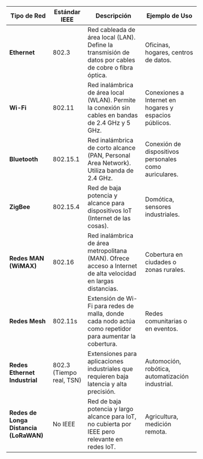 
| **Tipo de Red**            | **Estándar IEEE** | **Descripción**                                                                                  | **Ejemplo de Uso**                                    |
|-----------------------------|-------------------|--------------------------------------------------------------------------------------------------|-------------------------------------------------------|
| **Ethernet**               | 802.3             | Red cableada de área local (LAN). Define la transmisión de datos por cables de cobre o fibra óptica. | Oficinas, hogares, centros de datos.                 |
| **Wi-Fi**                 | 802.11            | Red inalámbrica de área local (WLAN). Permite la conexión sin cables en bandas de 2.4 GHz y 5 GHz.  | Conexiones a Internet en hogares y espacios públicos. |
| **Bluetooth**             | 802.15.1          | Red inalámbrica de corto alcance (PAN, Personal Area Network). Utiliza banda de 2.4 GHz.           | Conexión de dispositivos personales como auriculares. |
| **ZigBee**                | 802.15.4          | Red de baja potencia y alcance para dispositivos IoT (Internet de las cosas).                     | Domótica, sensores industriales.                     |
| **Redes MAN (WiMAX)**      | 802.16            | Red inalámbrica de área metropolitana (MAN). Ofrece acceso a Internet de alta velocidad en largas distancias. | Cobertura en ciudades o zonas rurales.               |
| **Redes Mesh**             | 802.11s           | Extensión de Wi-Fi para redes de malla, donde cada nodo actúa como repetidor para aumentar la cobertura. | Redes comunitarias o en eventos.                     |
| **Redes Ethernet Industrial** | 802.3 (Tiempo real, TSN) | Extensiones para aplicaciones industriales que requieren baja latencia y alta precisión.             | Automoción, robótica, automatización industrial.      |
| **Redes de Longa Distancia (LoRaWAN)** | No IEEE          | Red de baja potencia y largo alcance para IoT, no cubierta por IEEE pero relevante en redes IoT.     | Agricultura, medición remota.                        |
